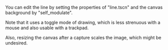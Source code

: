 You can edit the line by setting the properties of "line.tscn" and the canvas background by "self_modulate". 

Note that it uses a toggle mode of drawing, which is less strenuous with a mouse and also usable with a trackpad.

Also, resizing the canvas after a capture scales the image, which might be undesired.
